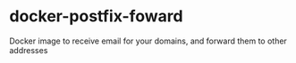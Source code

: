 # docker-postfix-foward
Docker image to receive email for your domains, and forward them to other addresses
